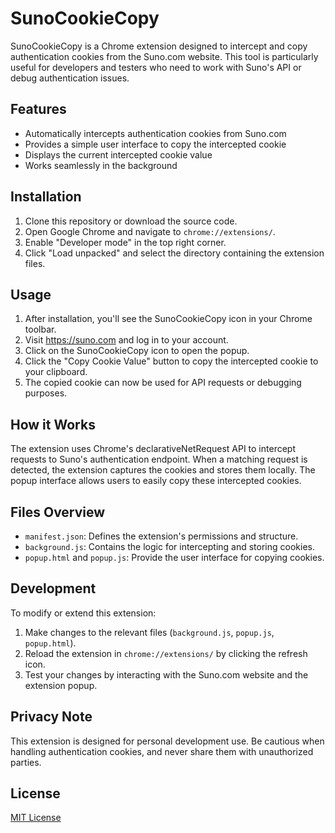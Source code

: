 # SunoCookieCopy

SunoCookieCopy is a Chrome extension designed to intercept and copy authentication cookies from the Suno.com website. This tool is particularly useful for developers and testers who need to work with Suno's API or debug authentication issues.

## Features

- Automatically intercepts authentication cookies from Suno.com
- Provides a simple user interface to copy the intercepted cookie
- Displays the current intercepted cookie value
- Works seamlessly in the background

## Installation

1. Clone this repository or download the source code.
2. Open Google Chrome and navigate to `chrome://extensions/`.
3. Enable "Developer mode" in the top right corner.
4. Click "Load unpacked" and select the directory containing the extension files.

## Usage

1. After installation, you'll see the SunoCookieCopy icon in your Chrome toolbar.
2. Visit https://suno.com and log in to your account.
3. Click on the SunoCookieCopy icon to open the popup.
4. Click the "Copy Cookie Value" button to copy the intercepted cookie to your clipboard.
5. The copied cookie can now be used for API requests or debugging purposes.

## How it Works

The extension uses Chrome's declarativeNetRequest API to intercept requests to Suno's authentication endpoint. When a matching request is detected, the extension captures the cookies and stores them locally. The popup interface allows users to easily copy these intercepted cookies.

## Files Overview

- `manifest.json`: Defines the extension's permissions and structure.
- `background.js`: Contains the logic for intercepting and storing cookies.
- `popup.html` and `popup.js`: Provide the user interface for copying cookies.

## Development

To modify or extend this extension:

1. Make changes to the relevant files (`background.js`, `popup.js`, `popup.html`).
2. Reload the extension in `chrome://extensions/` by clicking the refresh icon.
3. Test your changes by interacting with the Suno.com website and the extension popup.

## Privacy Note

This extension is designed for personal development use. Be cautious when handling authentication cookies, and never share them with unauthorized parties.

## License

[MIT License](LICENSE)

